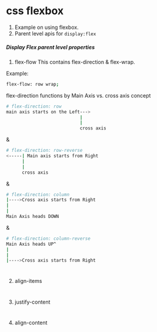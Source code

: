 # css flexbox

1. Example on using flexbox.
2. Parent level apis for `display:flex`

##### Display Flex parent level properties

1. flex-flow
This contains flex-direction & flex-wrap.

Example:
```bash
flex-flow: row wrap;
```
flex-direction functions by Main Axis vs. cross axis concept
```bash
# flex-direction: row
main axis starts on the Left--->
                            |
                            |
                            cross axis
```
&
```bash
# flex-direction: row-reverse
<-----| Main axis starts from Right
      |
      |
      cross axis
```
&
```bash
# flex-direction: column
|---->Cross axis starts from Right
|                          
|                            
Main Axis heads DOWN
```
&
```bash
# flex-direction: column-reverse
Main Axis heads UP^
|
|                          
|---->Cross axis starts from Right        
```
#


2. align-items

#

3. justify-content

#

4. align-content

